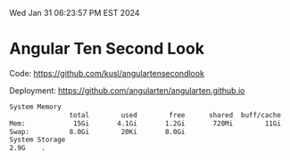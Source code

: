 Wed Jan 31 06:23:57 PM EST 2024

# Angular Ten Second Look

Code: https://github.com/kusl/angulartensecondlook

Deployment: https://github.com/angularten/angularten.github.io

```bash
System Memory
               total        used        free      shared  buff/cache   available
Mem:            15Gi       4.1Gi       1.2Gi       720Mi        11Gi        11Gi
Swap:          8.0Gi        20Ki       8.0Gi
System Storage
2.9G	.
```
